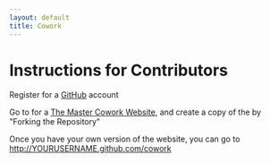 ```yaml
---
layout: default
title: Cowork
---
```


Instructions for Contributors
==============================

Register for a [GitHub](http://github.com) account

Go to for a [The Master Cowork Website](http://github.com/amirrajan/cowork), and create a copy of the by "Forking the Repository"

Once you have your own version of the website, you can go to http://YOURUSERNAME.github.com/cowork

